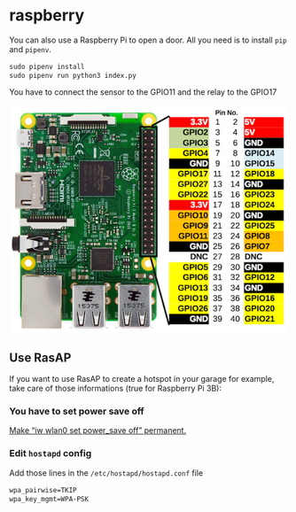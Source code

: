 # raspberry

You can also use a Raspberry Pi to open a door. All you need is to install `pip` and `pipenv`.

```
sudo pipenv install
sudo pipenv run python3 index.py
```

You have to connect the sensor to the GPIO11 and the relay to the GPIO17 

![Raspberry Pi GPIO](raspberry-GPIO.jpg)


## Use RasAP

If you want to use RasAP to create a hotspot in your garage for example, take care of those informations (true for Raspberry Pi 3B):

### You have to set power save off 

[Make “iw wlan0 set power_save off” permanent.](https://raspberrypi.stackexchange.com/questions/96606/make-iw-wlan0-set-power-save-off-permanent)

### Edit `hostapd` config

Add those lines in the `/etc/hostapd/hostapd.conf` file
```
wpa_pairwise=TKIP
wpa_key_mgmt=WPA-PSK
```